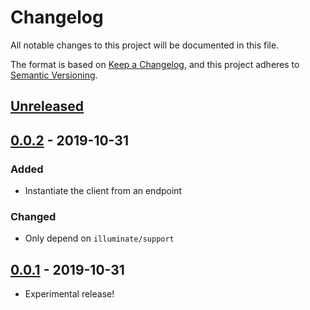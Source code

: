 # Changelog
All notable changes to this project will be documented in this file.

The format is based on [Keep a Changelog](https://keepachangelog.com/en/1.0.0/),
and this project adheres to [Semantic Versioning](https://semver.org/spec/v2.0.0.html).

## [Unreleased]

## [0.0.2] - 2019-10-31
### Added
- Instantiate the client from an endpoint

### Changed
- Only depend on `illuminate/support`

## [0.0.1] - 2019-10-31
- Experimental release!

[Unreleased]: https://github.com/signifly/gls-parcel-shop/compare/v0.0.2...HEAD
[0.0.2]: https://github.com/signifly/gls-parcel-shop/compare/v0.0.1...v0.0.2
[0.0.1]: https://github.com/signifly/gls-parcel-shop/releases/tag/v0.0.1
